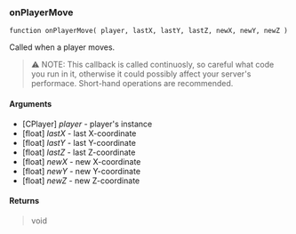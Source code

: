 ### onPlayerMove
```Squirrel
function onPlayerMove( player, lastX, lastY, lastZ, newX, newY, newZ )
```

Called when a player moves.

> :warning: NOTE: This callback is called continuosly, so careful what code you run in it, otherwise it could possibly affect your server's performace. Short-hand operations are recommended.

#### Arguments

- [CPlayer] *player* - player's instance
- [float] *lastX* - last X-coordinate
- [float] *lastY* - last Y-coordinate
- [float] *lastZ* - last Z-coordinate
- [float] *newX* - new X-coordinate
- [float] *newY* - new Y-coordinate
- [float] *newZ* - new Z-coordinate

#### Returns
> void